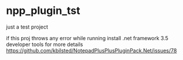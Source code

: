 # npp_plugin_tst
just a test project

if this proj throws any error while running install .net framework 3.5  developer tools for more details https://github.com/kbilsted/NotepadPlusPlusPluginPack.Net/issues/78
